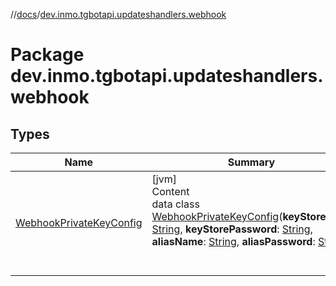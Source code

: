 //[docs](../../index.md)/[dev.inmo.tgbotapi.updateshandlers.webhook](index.md)



# Package dev.inmo.tgbotapi.updateshandlers.webhook  


## Types  
  
|  Name |  Summary | 
|---|---|
| <a name="dev.inmo.tgbotapi.updateshandlers.webhook/WebhookPrivateKeyConfig///PointingToDeclaration/"></a>[WebhookPrivateKeyConfig](-webhook-private-key-config/index.md)| <a name="dev.inmo.tgbotapi.updateshandlers.webhook/WebhookPrivateKeyConfig///PointingToDeclaration/"></a>[jvm]  <br>Content  <br>data class [WebhookPrivateKeyConfig](-webhook-private-key-config/index.md)(**keyStorePath**: [String](https://kotlinlang.org/api/latest/jvm/stdlib/kotlin/-string/index.html), **keyStorePassword**: [String](https://kotlinlang.org/api/latest/jvm/stdlib/kotlin/-string/index.html), **aliasName**: [String](https://kotlinlang.org/api/latest/jvm/stdlib/kotlin/-string/index.html), **aliasPassword**: [String](https://kotlinlang.org/api/latest/jvm/stdlib/kotlin/-string/index.html))  <br><br><br>|

